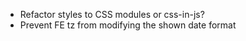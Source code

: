 - Refactor styles to CSS modules or css-in-js?
- Prevent FE tz from modifying the shown date format
